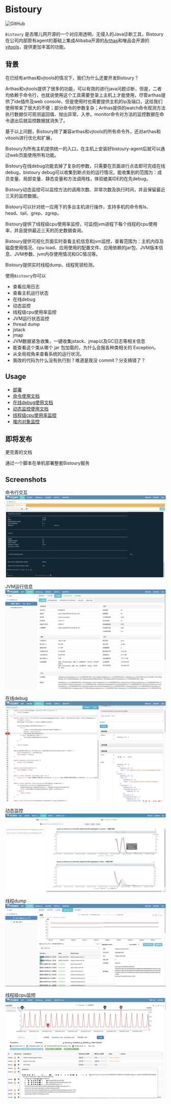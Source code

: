 # Bistoury

![GitHub](https://img.shields.io/github/license/qunarcorp/bistoury) 

`Bistoury` 是去哪儿网开源的一个对应用透明，无侵入的Java诊断工具，Bistoury在公司内部原有agent的基础上集成Alibaba开源的[Arthas](https://github.com/alibaba/arthas)和唯品会开源的[vjtools](https://github.com/vipshop/vjtools)，提供更加丰富的功能。

## 背景

在已经有arthas和vjtools的情况下，我们为什么还要开发Bistoury？

Arthas和vjtools提供了很多的功能，可以有效的进行java问题诊断，但是，二者均依赖于命令行，也就说使用这个工具需要登录上主机上才能使用，尽管arthas提供了ide插件及web console，但是使用时也需要提供主机的ip及端口，这给我们使用带来了很大的不便；部分命令的参数复杂；Arthas提供的watch命令观测方法执行数据仅可观测返回值、抛出异常、入参。monitor命令对方法的监控数据在命令退出后就监控数据就消失了。

基于以上问题，Bistoury除了兼容arthas和vjtools的所有命令外，还对arthas和vitools进行优化和扩展，

Bistoury为所有主机提供统一的入口，在主机上安装好bistoury-agent后就可以通过web页面使用所有功能。

Bistoury在线debug功能去掉了复杂的参数，只需要在页面进行点击即可完成在线debug，bistoury debug可以收集到断点处的运行情况，能收集到的范围为：成员变量、局部变量、静态变量和方法调用栈，体验媲美IDE的在先debug。

Bistoury动态监控可以监控方法的调用次数、异常次数及执行时间，并且保留最近三天的监控数据。

Bistoury可以针对统一应用下的多台主机进行操作，支持多机的命令有ls、head、tail、grep、zgrep。

Bistoury提供了线程级cpu使用率监控，可监控jvm进程下每个线程的cpu使用率，并且提供最近三天的历史数据查询。

Bistoury提供可视化页面实时查看主机信息和jvm监控，查看范围为：主机内存及磁盘使用情况、cpu load、应用使用的配置文件、应用依赖的jar包、JVM版本信息、JVM参数、jvm内存使用情况和GC情况等。

Bistoury提供实时线程dump、线程死锁检测。

使用`Bistoury`你可以
- 查看应用日志
- 查看主机运行状态
- 在线debug
- 动态监控
- 线程级cpu使用率监控
- JVM运行状态监控
- thread dump
- jstack
- jmap
- JVM数据紧急收集，一键收集jstack、jmap以及GC日志等相关信息
- 能查看这个类从哪个 jar 包加载的，为什么会报各种类相关的 Exception。
- 从全局视角来查看系统的运行状况。
- 我改的代码为什么没有执行到？难道是我没 commit？分支搞错了？


## Usage

- [部署](docs/cn/deploy.md)
- [命令使用文档](docs/cn/commands.md)
- [在线debug使用文档](docs/cn/debug.md)
- [动态监控使用文档](docs/cn/monitor.md)
- [线程级cpu使用率监控](docs/cn/jstack.md)
- [堆内对象监控](docs/cn/jmap.md)

## 即将发布

更完善的文档

通过一个脚本在单机部署整套Bistoury服务

## Screenshots

命令行交互
![console](docs/image/console.png)

JVM运行信息
![jvm](docs/image/jvm.png)

在线debug
![debug](docs/image/debug_panel.png)

动态监控
![monitor](docs/image/monitor.png)

线程dump
![thread_dump](docs/image/thread_dump.png)

线程级cpu监控
![jstack_dump](docs/image/jstack.png)